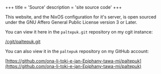 +++
title = 'Source'
description = 'site source code'
+++

This website, and the NixOS configuration for it's server, is open sourced under
the GNU Affero General Public License version 3 or Later.

You can view it here in the `paltepuk.git` repository on my cgit instance:

[/cgit/paltepuk.git](/cgit/paltepuk.git)

You can also view it in the `paltepuk` repository on my GitHub account:

[https://github.com/ona-li-toki-e-jan-Epiphany-tawa-mi/paltepuk](https://github.com/ona-li-toki-e-jan-Epiphany-tawa-mi/paltepuk)
